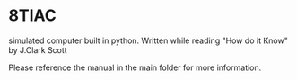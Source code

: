 # 8TIAC
simulated computer built in python. Written while reading "How do it Know" by J.Clark Scott


Please reference the manual in the main folder for more information.

